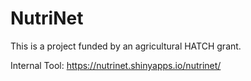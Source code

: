 # NutriNet 

This is a project funded by an agricultural HATCH grant.

Internal Tool: https://nutrinet.shinyapps.io/nutrinet/
